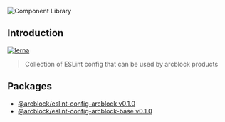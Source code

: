 ![Component Library](https://www.arcblock.io/.netlify/functions/badge/?text=ESLint%20Library)

## Introduction

[![lerna](https://img.shields.io/badge/maintained%20with-lerna-cc00ff.svg)](https://lernajs.io/)

> Collection of ESLint config that can be used by arcblock products

## Packages

- [@arcblock/eslint-config-arcblock v0.1.0](./packages/eslint-config-arcblock)
- [@arcblock/eslint-config-arcblock-base v0.1.0](./packages/eslint-config-arcblock-base)
